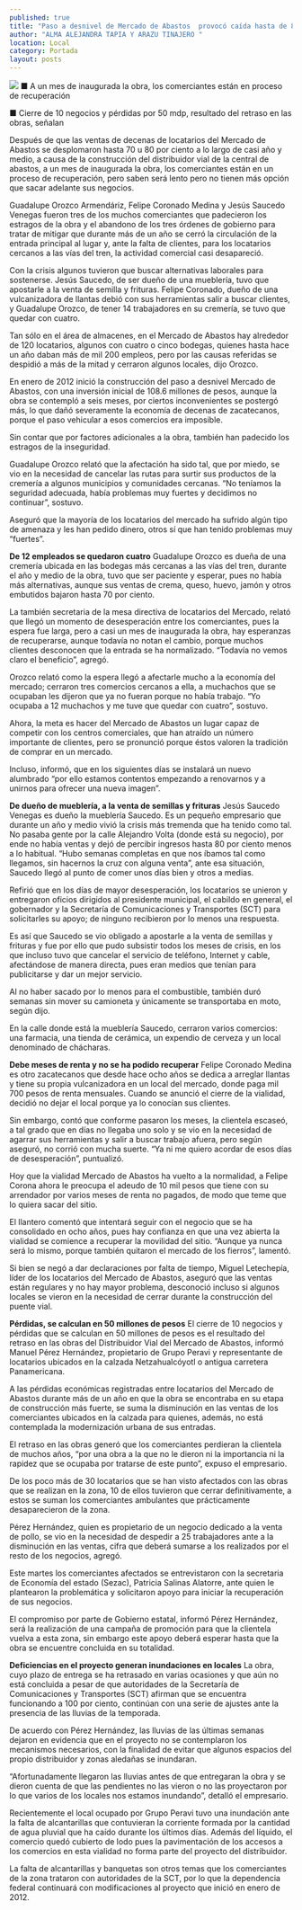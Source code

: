 ```yaml
---
published: true
title: "Paso a desnivel de Mercado de Abastos  provocó caída hasta de 80% en las ventas"
author: "ALMA ALEJANDRA TAPIA Y ARAZU TINAJERO "
location: Local
category: Portada
layout: posts
---
```


![](http://i.imgur.com/cORIox0m.jpg)
■ A un mes de inaugurada la obra, los comerciantes están en proceso de recuperación

■ Cierre de 10 negocios y pérdidas por 50 mdp, resultado del retraso en las obras, señalan

Después de que las ventas de decenas de locatarios del Mercado de Abastos se desplomaron hasta 70 u 80 por ciento a lo largo de casi año y medio, a causa de la construcción del distribuidor vial de la central de abastos, a un mes de inaugurada la obra, los comerciantes están en un proceso de recuperación, pero saben será lento pero no tienen más opción que sacar adelante sus negocios. 

Guadalupe Orozco Armendáriz, Felipe Coronado Medina y Jesús Saucedo Venegas fueron tres de los muchos comerciantes que padecieron los estragos de la obra y el abandono de los tres órdenes de gobierno para tratar de mitigar que durante más de un año se cerró la circulación de la entrada principal al lugar y, ante la falta de clientes, para los locatarios cercanos a las vías del tren, la actividad comercial casi desapareció. 

Con la crisis algunos tuvieron que buscar alternativas laborales para sostenerse. 
Jesús Saucedo, de ser dueño de una mueblería, tuvo que apostarle a la venta de semilla y frituras. Felipe Coronado, dueño de una vulcanizadora de llantas debió con sus herramientas salir a buscar clientes, y Guadalupe Orozco, de tener 14 trabajadores en su cremería, se tuvo que quedar con cuatro.

Tan sólo en el área de almacenes, en el Mercado de Abastos hay alrededor de 120 locatarios, algunos con cuatro o cinco bodegas, quienes hasta hace un año daban más de mil 200 empleos, pero por las causas referidas se despidió a más de la mitad y cerraron algunos locales, dijo Orozco.

En enero de 2012 inició la construcción del paso a desnivel Mercado de Abastos, con una inversión inicial de 108.6 millones de pesos, aunque la obra se contempló a seis meses, por ciertos inconvenientes se postergó más, lo que dañó severamente la economía de decenas de zacatecanos, porque el paso vehicular a esos comercios era imposible. 

Sin contar que por factores adicionales a la obra, también han padecido los estragos de la inseguridad. 

Guadalupe Orozco relató que la afectación ha sido tal, que por miedo, se vio en la necesidad de cancelar las rutas para surtir sus productos de la cremería a algunos municipios y comunidades cercanas. “No teníamos la seguridad adecuada, había problemas muy fuertes y decidimos no continuar”, sostuvo. 

Aseguró que la mayoría de los locatarios del mercado ha sufrido algún tipo de amenaza y les han pedido dinero, otros sí que han tenido problemas muy “fuertes”.

**De 12 empleados se quedaron cuatro**
Guadalupe Orozco es dueña de una cremería ubicada en las bodegas más cercanas a las vías del tren, durante el año y medio de la obra, tuvo que ser paciente y esperar, pues no había más alternativas, aunque sus ventas de crema, queso, huevo, jamón y otros embutidos bajaron hasta 70 por ciento.

La también secretaria de la mesa directiva de locatarios del Mercado, relató que llegó un momento de desesperación entre los comerciantes, pues la espera fue larga, pero a casi un mes de inaugurada la obra, hay esperanzas de recuperarse, aunque todavía no notan el cambio, porque muchos clientes desconocen que la entrada se ha normalizado. “Todavía no vemos claro el beneficio”, agregó. 

Orozco relató como la espera llegó a afectarle mucho a la economía del mercado; cerraron tres comercios cercanos a ella, a muchachos que se ocupaban les dijeron que ya no fueran porque no había trabajo. “Yo ocupaba a 12 muchachos y me tuve que quedar con cuatro”, sostuvo.

Ahora, la meta es hacer del Mercado de Abastos un lugar capaz de competir con los centros comerciales, que han atraído un número importante de clientes, pero se pronunció porque éstos valoren la tradición de comprar en un mercado. 

Incluso, informó, que en los siguientes días se instalará un nuevo alumbrado “por ello estamos contentos empezando a renovarnos y a unirnos para ofrecer una nueva imagen”.

**De dueño de mueblería, a la venta de semillas y frituras**
Jesús Saucedo Venegas es dueño la mueblería Saucedo. Es un pequeño empresario que durante un año y medio vivió la crisis más tremenda que ha tenido como tal. No pasaba gente por la calle Alejandro Volta (donde está su negocio), por ende no había ventas y dejó de percibir ingresos hasta 80 por ciento menos a lo habitual.
“Hubo semanas completas en que nos íbamos tal como llegamos, sin hacernos la cruz con alguna venta”, ante esa situación, Saucedo llegó al punto de comer unos días bien y otros a medias. 

Refirió que en los días de mayor desesperación, los locatarios se unieron y entregaron oficios dirigidos al presidente municipal, el cabildo en general, el gobernador y la Secretaría de Comunicaciones y Transportes (SCT) para solicitarles su apoyo; de ninguno recibieron por lo menos una respuesta. 

Es así que Saucedo se vio obligado a apostarle a la venta de semillas y frituras y fue por ello que pudo subsistir todos los meses de crisis, en los que incluso tuvo que cancelar el servicio de teléfono, Internet y cable, afectándose de manera directa, pues eran medios que tenían para publicitarse y dar un mejor servicio. 

Al no haber sacado por lo menos para el combustible, también duró semanas sin mover su camioneta y únicamente se transportaba en moto, según dijo. 

En la calle donde está la mueblería Saucedo, cerraron varios comercios: una farmacia, una tienda de cerámica, un expendio de cerveza y un local denominado de chácharas.

**Debe meses de renta y no se ha podido recuperar**
Felipe Coronado Medina es otro zacatecanos que desde hace ocho años se dedica a arreglar llantas y tiene su propia vulcanizadora en un local del mercado, donde paga mil 700 pesos de renta mensuales. Cuando se anunció el cierre de la vialidad, decidió no dejar el local porque ya lo conocían sus clientes.

Sin embargo, contó que conforme pasaron los meses, la clientela escaseó, a tal grado que en días no llegaba uno solo y se vio en la necesidad de agarrar sus herramientas y salir a buscar trabajo afuera, pero según aseguró, no corrió con mucha suerte. “Ya ni me quiero acordar de esos días de desesperación”, puntualizó.

Hoy que la vialidad Mercado de Abastos ha vuelto a la normalidad, a Felipe Corona ahora le preocupa el adeudo de 10 mil pesos que tiene con su arrendador por varios meses de renta no pagados, de modo que teme que lo quiera sacar del sitio.

El llantero comentó que intentará seguir con el negocio que se ha consolidado en ocho años, pues hay confianza en que una vez abierta la vialidad se comience a recuperar la movilidad del sitio. “Aunque ya nunca será lo mismo, porque también quitaron el mercado de los fierros”, lamentó.

Si bien se negó a dar declaraciones por falta de tiempo, Miguel Letechepía, líder de los locatarios del Mercado de Abastos, aseguró que las ventas están regulares y no hay mayor problema, desconoció incluso si algunos locales se vieron en la necesidad de cerrar durante la construcción del puente vial.

**Pérdidas, se calculan en 50 millones de pesos**
El cierre de 10 negocios y pérdidas que se calculan en 50 millones de pesos es el resultado del retraso en las obras del Distribuidor Vial del Mercado de Abastos, informó Manuel Pérez Hernández, propietario de Grupo Peravi y representante de locatarios ubicados en la calzada Netzahualcóyotl o antigua carretera Panamericana.

A las pérdidas económicas registradas entre locatarios del Mercado de Abastos durante más de un año en que la obra se encontraba en su etapa de construcción más fuerte, se suma la disminución en las ventas de los comerciantes ubicados en la calzada para quienes, además, no está contemplada la modernización urbana de sus entradas.

El retraso en las obras generó que los comerciantes perdieran la clientela de muchos años, “por una obra a la que no le dieron ni la importancia ni la rapidez que se ocupaba por tratarse de este punto”, expuso el empresario.

De los poco más de 30 locatarios que se han visto afectados con las obras que se realizan en la zona, 10 de ellos tuvieron que cerrar definitivamente, a estos se suman los comerciantes ambulantes que prácticamente desaparecieron de la zona. 

Pérez Hernández, quien es propietario de un negocio dedicado a la venta de pollo, se vio en la necesidad de despedir a 25 trabajadores ante a la disminución en las ventas, cifra que deberá sumarse a los realizados por el resto de los negocios, agregó.

Este martes los comerciantes afectados se entrevistaron con la secretaria de Economía del estado (Sezac), Patricia Salinas Alatorre, ante quien le plantearon la problemática y solicitaron apoyo para iniciar la recuperación de sus negocios.

El compromiso por parte de Gobierno estatal, informó Pérez Hernández, será la realización de una campaña de promoción para que la clientela vuelva a esta zona, sin embargo este apoyo deberá esperar hasta que la obra se encuentre concluida en su totalidad.

**Deficiencias en el proyecto generan inundaciones en locales**
La obra, cuyo plazo de entrega se ha retrasado en varias ocasiones y que aún no está concluida a pesar de que autoridades de la Secretaría de Comunicaciones y Transportes (SCT) afirman que se encuentra funcionando a 100 por ciento, continúan con una serie de ajustes ante la presencia de las lluvias de la temporada.

De acuerdo con Pérez Hernández, las lluvias de las últimas semanas dejaron en evidencia que en el proyecto no se contemplaron los mecanismos necesarios, con la finalidad de evitar que algunos espacios del propio distribuidor y zonas aledañas se inundaran.

“Afortunadamente llegaron las lluvias antes de que entregaran la obra y se dieron cuenta de que las pendientes no las vieron o no las proyectaron por lo que varios de los locales nos estamos inundando”, detalló el empresario.

Recientemente el local ocupado por Grupo Peravi tuvo una inundación ante la falta de
alcantarillas que contuvieran la corriente formada por la cantidad de agua pluvial que ha caído durante los últimos días. Además del líquido, el comercio quedó cubierto de lodo pues la pavimentación de los accesos a los comercios en esta vialidad no forma parte del proyecto del distribuidor.

La falta de alcantarillas y banquetas son otros temas que los comerciantes de la zona trataron con autoridades de la SCT, por lo que la dependencia federal continuará con modificaciones al proyecto que inició en enero de 2012.
